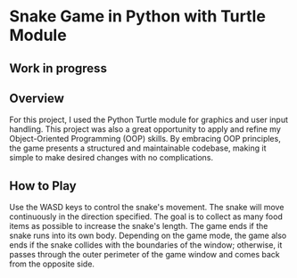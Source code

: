 # Snake Game in Python with Turtle Module
## Work in progress

## Overview

For this project, I used the Python Turtle module for graphics and user input handling. This project was also a great opportunity to apply and refine my Object-Oriented Programming (OOP) skills. By embracing OOP principles, the game presents a structured and maintainable codebase, making it simple to make desired changes with no complications.


## How to Play

Use the WASD keys to control the snake's movement.
The snake will move continuously in the direction specified.
The goal is to collect as many food items as possible to increase the snake's length.
The game ends if the snake runs into its own body.
Depending on the game mode, the game also ends if the snake collides with the boundaries of the window; otherwise, it passes through the outer perimeter of the game window and comes back from the opposite side.
